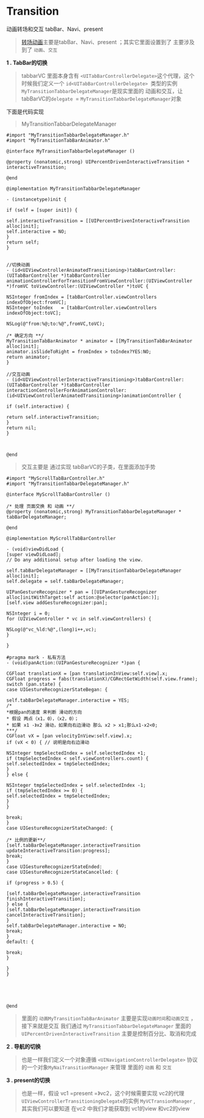 # Transition
动画转场和交互 tabBar、Navi、present

>[转场动画](https://github.com/lichory/Transition)主要是tabBar、Navi、present ；其实它里面设置到了  主要涉及到了 `动画`、`交互` 

**1 . TabBar的切换**
>tabbarVC  里面本身含有 `<UITabBarControllerDelegate>`这个代理，这个时候我们定义一个 `id<UITabBarControllerDelegate> `类型的实例`MyTransitionTabbarDelegateManager`是现实里面的 动画和交互，让tabBarVC的`delegate `= `MyTransitionTabbarDelegateManager`对象

下面是代码实现
>  MyTransitionTabbarDelegateManager

```
#import "MyTransitionTabbarDelegateManager.h"
#import "MyTransitionTabBarAnimator.h"

@interface MyTransitionTabbarDelegateManager ()

@property (nonatomic,strong) UIPercentDrivenInteractiveTransition * interactiveTransition;

@end

@implementation MyTransitionTabbarDelegateManager

- (instancetype)init {

if (self = [super init]) {

self.interactiveTransition = [[UIPercentDrivenInteractiveTransition alloc]init];
self.interactive = NO;
}
return self;
}


//切换动画
- (id<UIViewControllerAnimatedTransitioning>)tabBarController:(UITabBarController *)tabBarController animationControllerForTransitionFromViewController:(UIViewController *)fromVC toViewController:(UIViewController *)toVC {

NSInteger fromIndex = [tabBarController.viewControllers indexOfObject:fromVC];
NSInteger toIndex   = [tabBarController.viewControllers indexOfObject:toVC];

NSLog(@"from:%@;to:%@",fromVC,toVC);

/* 确定方向 **/
MyTransitionTabBarAnimator * animator = [[MyTransitionTabBarAnimator alloc]init];
animator.isSlideToRight = fromIndex > toIndex?YES:NO;
return animator;
}

//交互动画
- (id<UIViewControllerInteractiveTransitioning>)tabBarController:(UITabBarController *)tabBarController interactionControllerForAnimationController:(id<UIViewControllerAnimatedTransitioning>)animationController {

if (self.interactive) {

return self.interactiveTransition;
}
return nil;
}



@end

```

>交互主要是 通过实现 tabBarVC的子类，在里面添加手势 

```
#import "MyScrollTabBarController.h"
#import "MyTransitionTabbarDelegateManager.h"

@interface MyScrollTabBarController ()

/* 处理 页面交换 和 动画 **/
@property (nonatomic,strong) MyTransitionTabbarDelegateManager * tabBarDelegateManager;

@end

@implementation MyScrollTabBarController

- (void)viewDidLoad {
[super viewDidLoad];
// Do any additional setup after loading the view.

self.tabBarDelegateManager = [[MyTransitionTabbarDelegateManager alloc]init];
self.delegate = self.tabBarDelegateManager;

UIPanGestureRecognizer * pan = [[UIPanGestureRecognizer alloc]initWithTarget:self action:@selector(panAction:)];
[self.view addGestureRecognizer:pan];

NSInteger i = 0;
for (UIViewController * vc in self.viewControllers) {

NSLog(@"vc_%ld:%@",(long)i++,vc);
}

}

#pragma mark - 私有方法
- (void)panAction:(UIPanGestureRecognizer *)pan {

CGFloat translationX = [pan translationInView:self.view].x;
CGFloat progress = fabs(translationX)/CGRectGetWidth(self.view.frame);
switch (pan.state) {
case UIGestureRecognizerStateBegan: {

self.tabBarDelegateManager.interactive = YES;
/* 
*根据pan的速度 来判断 滑动的方向
* 假设 两点（x1，0），（x2，0）；
* 如果 x1 -》x2 滑动，如果向右边滑动 那么 x2 > x1;那么x1-x2<0;
***/
CGFloat vX = [pan velocityInView:self.view].x;
if (vX < 0) { // 说明是向右边滑动

NSInteger tmpSelectedIndex = self.selectedIndex +1;
if (tmpSelectedIndex < self.viewControllers.count) {
self.selectedIndex = tmpSelectedIndex;
}
} else {

NSInteger tmpSelectedIndex = self.selectedIndex -1;
if (tmpSelectedIndex >= 0) {
self.selectedIndex = tmpSelectedIndex;
}
}

break;
}
case UIGestureRecognizerStateChanged: {

/* 比例的更新**/
[self.tabBarDelegateManager.interactiveTransition updateInteractiveTransition:progress];
break;
}
case UIGestureRecognizerStateEnded:
case UIGestureRecognizerStateCancelled: {

if (progress > 0.5) {

[self.tabBarDelegateManager.interactiveTransition finishInteractiveTransition];
} else {
[self.tabBarDelegateManager.interactiveTransition cancelInteractiveTransition];
}
self.tabBarDelegateManager.interactive = NO;
break;
}
default: {

break;
}

}
}





@end
```

>里面的 `动画MyTransitionTabBarAnimator` 主要是实现`动画时间`和`动画交互` ，接下来就是交互 我们通过 `MyTransitionTabbarDelegateManager` 里面的 `UIPercentDrivenInteractiveTransition` 主要是控制百分比、取消和完成


**2 . 导航的切换**
> 也是一样我们定义一个对象遵循 `<UINavigationControllerDelegate>` 协议的一个对象`MyNaiTransitionManager` 来管理 里面的 `动画` 和 `交互`

**3 . present的切换**

>也是一样，假设 vc1 =present =》vc2，这个时候需要实现 vc2的代理`UIViewControllerTransitioningDelegate`的实例 `MyVCTransionManager` ,其实我们可以要知道 在vc2 中我们才能获取到 vc1的view 和vc2的view




